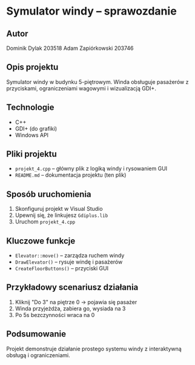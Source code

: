 
# Symulator windy – sprawozdanie

## Autor
Dominik Dylak 203518
Adam Zapiórkowski 203746

## Opis projektu
Symulator windy w budynku 5-piętrowym. Winda obsługuje pasażerów z przyciskami, ograniczeniami wagowymi i wizualizacją GDI+.

## Technologie
- C++
- GDI+ (do grafiki)
- Windows API

## Pliki projektu
- `projekt_4.cpp` – główny plik z logiką windy i rysowaniem GUI
- `README.md` – dokumentacja projektu (ten plik)

## Sposób uruchomienia
1. Skonfiguruj projekt w Visual Studio
2. Upewnij się, że linkujesz `Gdiplus.lib`
3. Uruchom `projekt_4.cpp`

## Kluczowe funkcje
- `Elevator::move()` – zarządza ruchem windy
- `DrawElevator()` – rysuje windę i pasażerów
- `CreateFloorButtons()` – przyciski GUI

## Przykładowy scenariusz działania
1. Kliknij "Do 3" na piętrze 0 → pojawia się pasażer
2. Winda przyjeżdża, zabiera go, wysiada na 3
3. Po 5s bezczynności wraca na 0

## Podsumowanie
Projekt demonstruje działanie prostego systemu windy z interaktywną obsługą i ograniczeniami.
